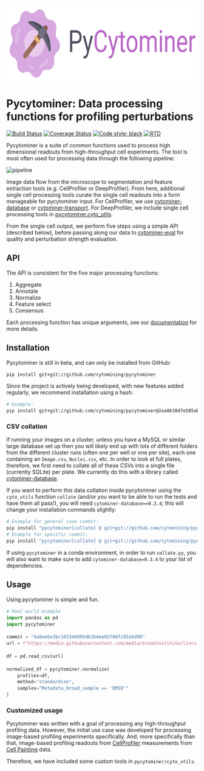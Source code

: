 <img height="200" src="https://raw.githubusercontent.com/cytomining/pycytominer/master/logo/with-text-for-light-bg.png?raw=true">

# Pycytominer: Data processing functions for profiling perturbations

[![Build Status](https://travis-ci.org/cytomining/pycytominer.svg?branch=master)](https://travis-ci.org/cytomining/pycytominer)
[![Coverage Status](https://codecov.io/gh/cytomining/pycytominer/branch/master/graph/badge.svg)](https://codecov.io/github/cytomining/pycytominer?branch=master)
[![Code style: black](https://img.shields.io/badge/code%20style-black-000000.svg)](https://github.com/psf/black)
[![RTD](https://readthedocs.org/projects/pycytominer/badge/?version=latest&style=flat)](https://pycytominer.readthedocs.io/)

Pycytominer is a suite of common functions used to process high dimensional readouts from high-throughput cell experiments.
The tool is most often used for processing data through the following pipeline:

![pipeline](/media/pipeline.png)

Image data flow from the microscope to segmentation and feature extraction tools (e.g. CellProfiler or DeepProfiler).
From here, additional single cell processing tools curate the single cell readouts into a form manageable for pycytominer input.
For CellProfiler, we use [cytominer-database](https://github.com/cytomining/cytominer-database) or [cytominer-transport](https://github.com/cytomining/cytominer-transport).
For DeepProfiler, we include single cell processing tools in [pycytominer.cyto_utils](pycytominer/cyto_utils/).

From the single cell output, we perform five steps using a simple API (described below), before passing along our data to [cytominer-eval](https://github.com/cytomining/cytominer-eval) for quality and perturbation strength evaluation.

## API

The API is consistent for the five major processing functions:

1. Aggregate
2. Annotate
3. Normalize
4. Feature select
5. Consensus

Each processing function has unique arguments, see our [documentation](https://pycytominer.readthedocs.io/) for more details.

## Installation

Pycytominer is still in beta, and can only be installed from GitHub:

```bash
pip install git+git://github.com/cytomining/pycytominer
```

Since the project is actively being developed, with new features added regularly, we recommend installation using a hash:

```bash
# Example:
pip install git+git://github.com/cytomining/pycytominer@2aa8638d7e505ab510f1d5282098dd59bb2cb470
```
### CSV collation

If running your images on a cluster, unless you have a MySQL or similar large database set up then you will likely end up with lots of different folders from the different cluster runs (often one per well or one per site), each one containing an `Image.csv`, `Nuclei.csv`, etc.
In order to look at full plates, therefore, we first need to collate all of these CSVs into a single file (currently SQLite) per plate.
We currently do this with a library called [cytominer-database](https://github.com/cytomining/cytominer-database). 

If you want to perform this data collation inside pycytominer using the `cyto_utils` function `collate` (and/or you want to be able to run the tests and have them all pass!), you will need `cytominer-database==0.3.4`; this will change your installation commands slightly:

```bash
# Example for general case commit:
pip install "pycytominer[collate] @ git+git://github.com/cytomining/pycytominer"
# Example for specific commit:
pip install "pycytominer[collate] @ git+git://github.com/cytomining/pycytominer@2aa8638d7e505ab510f1d5282098dd59bb2cb470"
```

If using `pycytominer` in a conda environment, in order to run `collate.py`, you will also want to make sure to add `cytominer-database=0.3.4` to your list of dependencies.

## Usage

Using pycytominer is simple and fun.

```python
# Real world example
import pandas as pd
import pycytominer

commit = "da8ae6a3bc103346095d61b4ee02f08fc85a5d98"
url = f"https://media.githubusercontent.com/media/broadinstitute/lincs-cell-painting/{commit}/profiles/2016_04_01_a549_48hr_batch1/SQ00014812/SQ00014812_augmented.csv.gz"

df = pd.read_csv(url)

normalized_df = pycytominer.normalize(
    profiles=df,
    method="standardize",
    samples="Metadata_broad_sample == 'DMSO'"
)
```

### Customized usage

Pycytominer was written with a goal of processing any high-throughput profiling data.
However, the initial use case was developed for processing image-based profiling experiments specifically.
And, more specifically than that, image-based profiling readouts from [CellProfiler](https://github.com/CellProfiler) measurements from [Cell Painting](https://www.nature.com/articles/nprot.2016.105) data.

Therefore, we have included some custom tools in `pycytominer/cyto_utils`.
